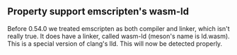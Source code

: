 ## Property support emscripten's wasm-ld

Before 0.54.0 we treated emscripten as both compiler and linker, which isn't
really true. It does have a linker, called wasm-ld (meson's name is ld.wasm).
This is a special version of clang's lld. This will now be detected properly.
